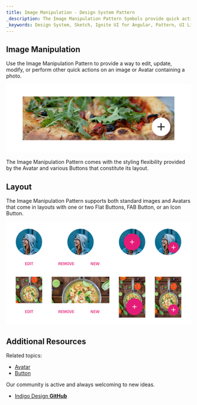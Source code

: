 ```yaml
---
title: Image Manipulation - Design System Pattern
_description: The Image Manipulation Pattern Symbols provide quick actions for an image that they affect.
_keywords: Design System, Sketch, Ignite UI for Angular, Pattern, UI Library, Widgets
---
```


## Image Manipulation

Use the Image Manipulation Pattern to provide a way to edit, update, modify, or perform other quick actions on an image or Avatar containing a photo.

![](../images/image-manip_demo.png)

The Image Manipulation Pattern comes with the styling flexibility provided by the Avatar and various Buttons that constitute its layout.

## Layout

The Image Manipulation Pattern supports both standard images and Avatars that come in layouts with one or two Flat Buttons, FAB Button, or an Icon Button.

![](../images/image-manip_layout.png)

## Additional Resources

Related topics:

- [Avatar](avatar.md)
- [Button](button.md)
  <div class="divider--half"></div>

Our community is active and always welcoming to new ideas.

- [Indigo Design **GitHub**](https://github.com/IgniteUI/design-system-docfx)
